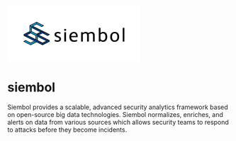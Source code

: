 <img src="https://github.com/G-Research/siembol/blob/master/siembol_Logo-Color.png" width="300" height="125">

# siembol

Siembol provides a scalable, advanced security analytics framework based on open-source big data technologies. Siembol normalizes, enriches, and alerts on data from various sources which allows security teams to respond to attacks before they become incidents.
